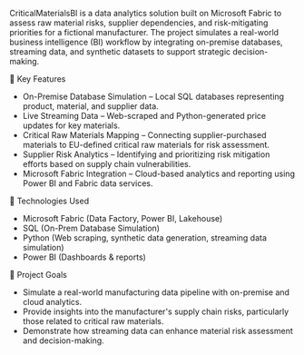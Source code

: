 CriticalMaterialsBI is a data analytics solution built on Microsoft Fabric to assess raw material risks, supplier dependencies, and risk-mitigating priorities for a fictional manufacturer. The project simulates a real-world business intelligence (BI) workflow by integrating on-premise databases, streaming data, and synthetic datasets to support strategic decision-making.

🚀 Key Features
- On-Premise Database Simulation – Local SQL databases representing product, material, and supplier data.
- Live Streaming Data – Web-scraped and Python-generated price updates for key materials.
- Critical Raw Materials Mapping – Connecting supplier-purchased materials to EU-defined critical raw materials for risk assessment.
- Supplier Risk Analytics – Identifying and prioritizing risk mitigation efforts based on supply chain vulnerabilities.
- Microsoft Fabric Integration – Cloud-based analytics and reporting using Power BI and Fabric data services.

🔧 Technologies Used
- Microsoft Fabric (Data Factory, Power BI, Lakehouse)
- SQL (On-Prem Database Simulation)
- Python (Web scraping, synthetic data generation, streaming data simulation)
- Power BI (Dashboards & reports)

🎯 Project Goals
- Simulate a real-world manufacturing data pipeline with on-premise and cloud analytics.
- Provide insights into the manufacturer's supply chain risks, particularly those related to critical raw materials.
- Demonstrate how streaming data can enhance material risk assessment and decision-making.

